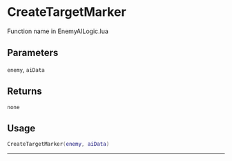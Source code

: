 # CreateTargetMarker
Function name in EnemyAILogic.lua
## Parameters
`enemy`, `aiData`
## Returns
`none`
## Usage
```lua
CreateTargetMarker(enemy, aiData)
```
---
